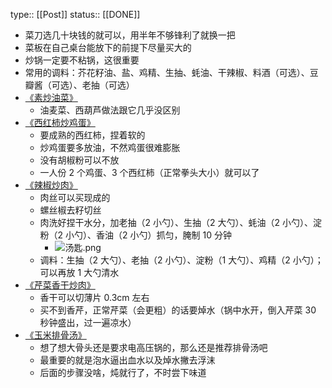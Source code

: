 type:: [[Post]]
status:: [[DONE]]

- 菜刀选几十块钱的就可以，用半年不够锋利了就换一把
- 菜板在自己桌台能放下的前提下尽量买大的
- 炒锅一定要不粘锅，这很重要
- 常用的调料：芥花籽油、盐、鸡精、生抽、蚝油、干辣椒、料酒（可选）、豆瓣酱（可选）、老抽（可选）
- [《素炒油菜》](https://www.xiachufang.com/recipe/104106812/)
	- 油麦菜、西葫芦做法跟它几乎没区别
- [《西红柿炒鸡蛋》](https://www.bilibili.com/video/BV15P4y1F74j)
	- 要成熟的西红柿，捏着软的
	- 炒鸡蛋要多放油，不然鸡蛋很难膨胀
	- 没有胡椒粉可以不放
	- 一人份 2 个鸡蛋、3 个西红柿（正常拳头大小）就可以了
- [《辣椒炒肉》](https://b23.tv/lNQ0ZBJ)
	- 肉丝可以买现成的
	- 螺丝椒去籽切丝
	- 肉洗好捏干水分，加老抽（2 小勺）、生抽（2 大勺）、蚝油（2 小勺）、淀粉（2 小勺）、香油（2 小勺）抓匀，腌制 10 分钟
		- ![汤匙.png](../assets/汤匙_1653230045125_0.png)
	- 调料：生抽（2 大勺）、老抽（2  小勺）、淀粉（1 大勺）、鸡精（2 小勺）；可以再放 1 大勺清水
- [《芹菜香干炒肉》](https://www.xiachufang.com/recipe/105987156/)
	- 香干可以切薄片 0.3cm 左右
	- 买不到香芹，正常芹菜（会更粗）的话要焯水（锅中水开，倒入芹菜 30 秒钟盛出，过一遍凉水）
- [《玉米排骨汤》](https://www.xiachufang.com/recipe/104231806/)
	- 想了想大骨头还是要求电高压锅的，那么还是推荐排骨汤吧
	- 最重要的就是泡水逼出血水以及焯水撇去浮沫
	- 后面的步骤没啥，炖就行了，不时尝下味道